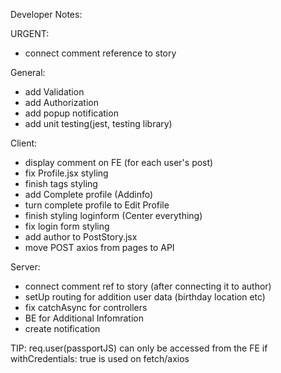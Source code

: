 Developer Notes:

URGENT: 
- connect comment reference to story


General: 
- add Validation
- add Authorization
- add popup notification
- add unit testing(jest, testing library)

Client:
- display comment on FE (for each user's post)
- fix Profile.jsx styling
- finish tags styling
- add Complete profile (Addinfo)
- turn complete profile to Edit Profile
- finish styling loginform (Center everything)
- fix login form styling
- add author to PostStory.jsx
- move POST axios from pages to API

Server:
- connect comment ref to story (after connecting it to author)
- setUp routing for addition user data (birthday location etc)
- fix catchAsync for controllers
- BE for Additional Infomration
- create notification

TIP:
req.user(passportJS) can only be accessed from the FE if withCredentials: true is used on fetch/axios
